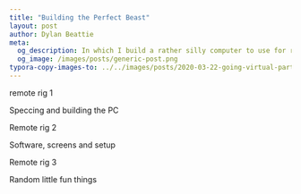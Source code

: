 ```yaml
---
title: "Building the Perfect Beast"
layout: post
author: Dylan Beattie
meta: 
  og_description: In which I build a rather silly computer to use for running online presentations and workshops.
  og_image: /images/posts/generic-post.png
typora-copy-images-to: ../../images/posts/2020-03-22-going-virtual-part-3
---
```

remote rig 1

Speccing and building the PC

Remote rig 2

Software, screens and setup

Remote rig 3

Random little fun things

